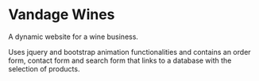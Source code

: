 # Vandage Wines
A dynamic website for a wine business.

Uses jquery and bootstrap animation functionalities and contains an order form, contact form and search form that links to a database with the selection of products.
